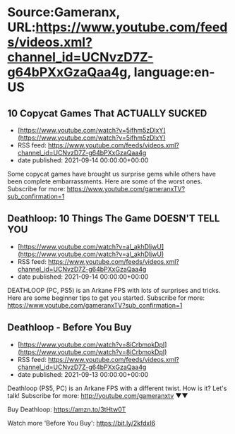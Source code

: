 # Source:Gameranx, URL:https://www.youtube.com/feeds/videos.xml?channel_id=UCNvzD7Z-g64bPXxGzaQaa4g, language:en-US

## 10 Copycat Games That ACTUALLY SUCKED
 - [https://www.youtube.com/watch?v=5ifhm5zDlxY](https://www.youtube.com/watch?v=5ifhm5zDlxY)
 - RSS feed: https://www.youtube.com/feeds/videos.xml?channel_id=UCNvzD7Z-g64bPXxGzaQaa4g
 - date published: 2021-09-14 00:00:00+00:00

Some copycat games have brought us surprise gems while others have been complete embarrassments. Here are some of the worst ones.
Subscribe for more: https://www.youtube.com/gameranxTV?sub_confirmation=1

## Deathloop: 10 Things The Game DOESN'T TELL YOU
 - [https://www.youtube.com/watch?v=al_akhDljwU](https://www.youtube.com/watch?v=al_akhDljwU)
 - RSS feed: https://www.youtube.com/feeds/videos.xml?channel_id=UCNvzD7Z-g64bPXxGzaQaa4g
 - date published: 2021-09-14 00:00:00+00:00

DEATHLOOP (PC, PS5) is an Arkane FPS with lots of surprises and tricks. Here are some beginner tips to get you started.
Subscribe for more: https://www.youtube.com/gameranxTV?sub_confirmation=1

## Deathloop - Before You Buy
 - [https://www.youtube.com/watch?v=8iCrbmokDpI](https://www.youtube.com/watch?v=8iCrbmokDpI)
 - RSS feed: https://www.youtube.com/feeds/videos.xml?channel_id=UCNvzD7Z-g64bPXxGzaQaa4g
 - date published: 2021-09-13 00:00:00+00:00

Deathloop (PS5, PC) is an Arkane FPS with a different twist. How is it? Let's talk!
Subscribe for more: http://youtube.com/gameranxtv ▼▼

Buy Deathloop: https://amzn.to/3tHtw0T

Watch more 'Before You Buy': https://bit.ly/2kfdxI6

